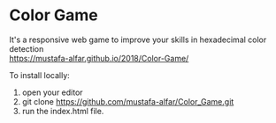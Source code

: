 # Color Game 
It's a responsive web  game to improve your skills in hexadecimal color detection                                   
https://mustafa-alfar.github.io/2018/Color-Game/

To install locally: 
1. open your editor
2. git clone https://github.com/mustafa-alfar/Color_Game.git
3. run the index.html file.

